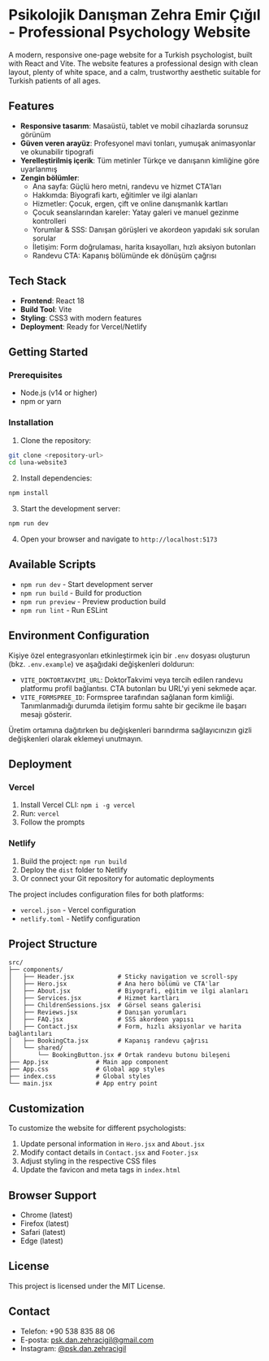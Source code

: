 # Psikolojik Danışman Zehra Emir Çığıl - Professional Psychology Website

A modern, responsive one-page website for a Turkish psychologist, built with React and Vite. The website features a professional design with clean layout, plenty of white space, and a calm, trustworthy aesthetic suitable for Turkish patients of all ages.

## Features

- **Responsive tasarım**: Masaüstü, tablet ve mobil cihazlarda sorunsuz görünüm
- **Güven veren arayüz**: Profesyonel mavi tonları, yumuşak animasyonlar ve okunabilir tipografi
- **Yerelleştirilmiş içerik**: Tüm metinler Türkçe ve danışanın kimliğine göre uyarlanmış
- **Zengin bölümler**:
  - Ana sayfa: Güçlü hero metni, randevu ve hizmet CTA'ları
  - Hakkımda: Biyografi kartı, eğitimler ve ilgi alanları
  - Hizmetler: Çocuk, ergen, çift ve online danışmanlık kartları
  - Çocuk seanslarından kareler: Yatay galeri ve manuel gezinme kontrolleri
  - Yorumlar & SSS: Danışan görüşleri ve akordeon yapıdaki sık sorulan sorular
  - İletişim: Form doğrulaması, harita kısayolları, hızlı aksiyon butonları
  - Randevu CTA: Kapanış bölümünde ek dönüşüm çağrısı

## Tech Stack

- **Frontend**: React 18
- **Build Tool**: Vite
- **Styling**: CSS3 with modern features
- **Deployment**: Ready for Vercel/Netlify

## Getting Started

### Prerequisites

- Node.js (v14 or higher)
- npm or yarn

### Installation

1. Clone the repository:
```bash
git clone <repository-url>
cd luna-website3
```

2. Install dependencies:
```bash
npm install
```

3. Start the development server:
```bash
npm run dev
```

4. Open your browser and navigate to `http://localhost:5173`

## Available Scripts

- `npm run dev` - Start development server
- `npm run build` - Build for production
- `npm run preview` - Preview production build
- `npm run lint` - Run ESLint

## Environment Configuration

Kişiye özel entegrasyonları etkinleştirmek için bir `.env` dosyası oluşturun (bkz. `.env.example`) ve aşağıdaki değişkenleri doldurun:

- `VITE_DOKTORTAKVIMI_URL`: DoktorTakvimi veya tercih edilen randevu platformu profil bağlantısı. CTA butonları bu URL'yi yeni sekmede açar.
- `VITE_FORMSPREE_ID`: Formspree tarafından sağlanan form kimliği. Tanımlanmadığı durumda iletişim formu sahte bir gecikme ile başarı mesajı gösterir.

Üretim ortamına dağıtırken bu değişkenleri barındırma sağlayıcınızın gizli değişkenleri olarak eklemeyi unutmayın.

## Deployment

### Vercel

1. Install Vercel CLI: `npm i -g vercel`
2. Run: `vercel`
3. Follow the prompts

### Netlify

1. Build the project: `npm run build`
2. Deploy the `dist` folder to Netlify
3. Or connect your Git repository for automatic deployments

The project includes configuration files for both platforms:
- `vercel.json` - Vercel configuration
- `netlify.toml` - Netlify configuration

## Project Structure

```
src/
├── components/
│   ├── Header.jsx            # Sticky navigation ve scroll-spy
│   ├── Hero.jsx              # Ana hero bölümü ve CTA'lar
│   ├── About.jsx             # Biyografi, eğitim ve ilgi alanları
│   ├── Services.jsx          # Hizmet kartları
│   ├── ChildrenSessions.jsx  # Görsel seans galerisi
│   ├── Reviews.jsx           # Danışan yorumları
│   ├── FAQ.jsx               # SSS akordeon yapısı
│   ├── Contact.jsx           # Form, hızlı aksiyonlar ve harita bağlantıları
│   ├── BookingCta.jsx        # Kapanış randevu çağrısı
│   └── shared/
│       └── BookingButton.jsx # Ortak randevu butonu bileşeni
├── App.jsx             # Main app component
├── App.css             # Global app styles
├── index.css           # Global styles
└── main.jsx            # App entry point
```

## Customization

To customize the website for different psychologists:

1. Update personal information in `Hero.jsx` and `About.jsx`
2. Modify contact details in `Contact.jsx` and `Footer.jsx`
3. Adjust styling in the respective CSS files
4. Update the favicon and meta tags in `index.html`

## Browser Support

- Chrome (latest)
- Firefox (latest)
- Safari (latest)
- Edge (latest)

## License

This project is licensed under the MIT License.

## Contact

- Telefon: +90 538 835 88 06
- E-posta: psk.dan.zehracigil@gmail.com
- Instagram: [@psk.dan.zehracigil](https://www.instagram.com/psk.dan.zehracigil/)
